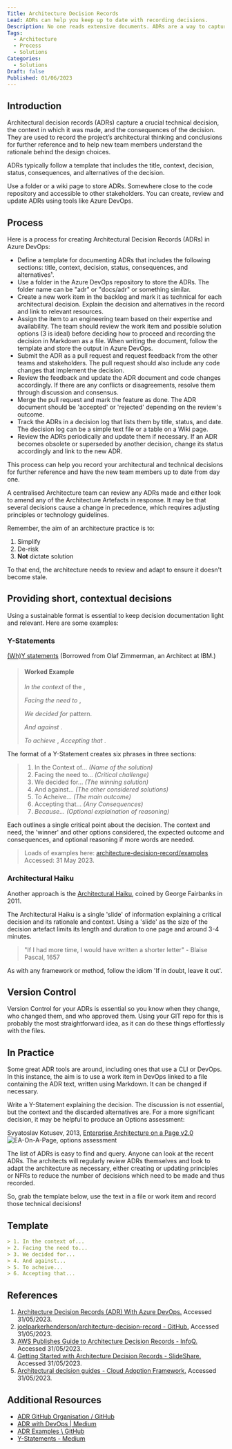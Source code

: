 ```yaml
---
Title: Architecture Decision Records
Lead: ADRs can help you keep up to date with recording decisions.
Description: No one reads extensive documents. ADRs are a way to capture meaningful choices so people can find them in future.
Tags:
  - Architecture
  - Process
  - Solutions
Categories:
  - Solutions
Draft: false
Published: 01/06/2023
---
```

## Introduction

Architectural decision records (ADRs) capture a crucial technical decision, the context in which it was made, and the consequences of the decision. They are used to record the project’s architectural thinking and conclusions for further reference and to help new team members understand the rationale behind the design choices.

ADRs typically follow a template that includes the title, context, decision, status, consequences, and alternatives of the decision.

Use a folder or a wiki page to store ADRs. Somewhere close to the code repository and accessible to other stakeholders. You can create, review and update ADRs using tools like Azure DevOps.

## Process

Here is a process for creating Architectural Decision Records (ADRs) in Azure DevOps:

* Define a template for documenting ADRs that includes the following sections: title, context, decision, status, consequences, and alternatives¹.
* Use a folder in the Azure DevOps repository to store the ADRs. The folder name can be "adr" or "docs/adr" or something similar.
* Create a new work item in the backlog and mark it as technical for each architectural decision. Explain the decision and alternatives in the record and link to relevant resources.
* Assign the item to an engineering team based on their expertise and availability. The team should review the work item and possible solution options (3 is ideal) before deciding how to proceed and recording the decision in Markdown as a file. When writing the document, follow the template and store the output in Azure DevOps.
* Submit the ADR as a pull request and request feedback from the other teams and stakeholders. The pull request should also include any code changes that implement the decision.
* Review the feedback and update the ADR document and code changes accordingly. If there are any conflicts or disagreements, resolve them through discussion and consensus.
* Merge the pull request and mark the feature as done. The ADR document should be 'accepted' or 'rejected' depending on the review's outcome.
* Track the ADRs in a decision log that lists them by title, status, and date. The decision log can be a simple text file or a table on a Wiki page.
* Review the ADRs periodically and update them if necessary. If an ADR becomes obsolete or superseded by another decision, change its status accordingly and link to the new ADR.

This process can help you record your architectural and technical decisions for further reference and have the new team members up to date from day one.

A centralised Architecture team can review any ADRs made and either look to amend any of the Architecture Artefacts in response. It may be that several decisions cause a change in precedence, which requires adjusting principles or technology guidelines.

Remember, the aim of an architecture practice is to:

1. Simplify
2. De-risk
3. **Not** dictate solution

To that end, the architecture needs to review and adapt to ensure it doesn't become stale.

## Providing short, contextual decisions

Using a sustainable format is essential to keep decision documentation light and relevant. Here are some examples:

### Y-Statements

[(Wh)Y statements](https://medium.com/olzzio/y-statements-10eb07b5a177)
(Borrowed from Olaf Zimmerman, an Architect at IBM.)

> #### Worked Example
>
> *In the context* of the ,
>
> *Facing the need to* ,
>
> *We decided for*  pattern.
>
> *And against* .
>
> *To achieve* ,
> *Accepting that* .

The format of a Y-Statement creates six phrases in three sections:

> 1. In the Context of... *(Name of the solution)*
> 2. Facing the need to... *(Critical challenge)*
> 3. We decided for... *(The winning solution)*
> 4. And against... *(The other considered solutions)*
> 5. To Acheive... *(The main outcome)*
> 6. Accepting that... *(Any Consequences)*
> 7. *Because... (Optional explaination of reasoning)*

Each outlines a single critical point about the decision. The context and need, the 'winner' and other options considered, the expected outcome and consequences, and optional reasoning if more words are needed.

> Loads of examples here: [architecture-decision-record/examples](https://github.com/joelparkerhenderson/architecture-decision-record/tree/main/examples) Accessed: 31 May 2023.

### Architectural Haiku

Another approach is the [Architectural Haiku](https://www.georgefairbanks.com/blog/comparch-wicsa-2011-panel-discussion-and-haiku-tutorial/), coined by George Fairbanks in 2011.

The Architectural Haiku is a single 'slide' of information explaining a critical decision and its rationale and context. Using a 'slide' as the size of the decision artefact limits its length and duration to one page and around 3-4 minutes.

> "If I had more time, I would have written a shorter letter" - Blaise Pascal, 1657

As with any framework or method, follow the idiom 'If in doubt, leave it out'.

## Version Control

Version Control for your ADRs is essential so you know when they change, who changed them, and who approved them. Using your GIT repo for this is probably the most straightforward idea, as it can do these things effortlessly with the files.

## In Practice

Some great ADR tools are around, including ones that use a CLI or DevOps. In this instance, the aim is to use a work item in DevOps linked to a file containing the ADR text, written using Markdown. It can be changed if necessary.

Write a Y-Statement explaining the decision. The discussion is not essential, but the context and the discarded alternatives are.
For a more significant decision, it may be helpful to produce an Options assessment:

Svyatoslav Kotusev, 2013, [Enterprise Architecture on a Page v2.0](http://eaonapage.com/Enterprise%20Architecture%20on%20a%20Page%20(v2.0).pdf.)
![EA-On-A-Page, options assessment](../../media/eaonapage.com-options-assessment.png)

The list of ADRs is easy to find and query. Anyone can look at the recent ADRs. The architects will regularly review ADRs themselves and look to adapt the architecture as necessary, either creating or updating principles or NFRs to reduce the number of decisions which need to be made and thus recorded.

So, grab the template below, use the text in a file or work item and record those technical decisions!

## Template

```Markdown
> 1. In the context of...
> 2. Facing the need to...
> 3. We decided for...
> 4. And against...
> 5. To acheive...
> 6. Accepting that...
```

## References

1. [Architecture Decision Records (ADR) With Azure DevOps.](https://medium.com/nerd-for-tech/architecture-decision-records-adr-with-azure-devops-3f0c9edeb85b) Accessed 31/05/2023.
2. [joelparkerhenderson/architecture-decision-record - GitHub.](https://github.com/joelparkerhenderson/architecture-decision-record) Accessed 31/05/2023.
3. [AWS Publishes Guide to Architecture Decision Records - InfoQ.](https://www.infoq.com/news/2022/06/aws-adr-guide/) Accessed 31/05/2023.
4. [Getting Started with Architecture Decision Records - SlideShare.](https://www.slideshare.net/mkeeling5000/getting-started-with-architecture-decision-records) Accessed 31/05/2023.
5. [Architectural decision guides - Cloud Adoption Framework.](https://learn.microsoft.com/en-us/azure/cloud-adoption-framework/decision-guides/) Accessed 31/05/2023.

## Additional Resources

* [ADR GitHub Organisation / GitHub](https://adr.github.io/)
* [ADR with DevOps | Medium](https://medium.com/nerd-for-tech/architecture-decision-records-adr-with-azure-devops-3f0c9edeb85b)
* [ADR Examples \ GitHub](https://github.com/joelparkerhenderson/architecture-decision-record/tree/main/examples)
* [Y-Statements - Medium](https://medium.com/olzzio/y-statements-10eb07b5a177)

